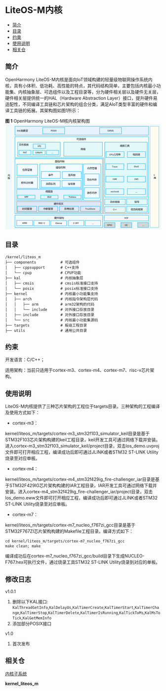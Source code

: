 # LiteOS-M内核<a name="ZH-CN_TOPIC_0000001096757661"></a>

-   [简介](#section11660541593)
-   [目录](#section161941989596)
-   [约束](#section119744591305)
-   [使用说明](#section3732185231214)
-   [相关仓](#section1371113476307)

## 简介<a name="section11660541593"></a>

OpenHarmony LiteOS-M内核是面向IoT领域构建的轻量级物联网操作系统内核，具有小体积、低功耗、高性能的特点，其代码结构简单，主要包括内核最小功能集、内核抽象层、可选组件以及工程目录等，分为硬件相关层以及硬件无关层，硬件相关层提供统一的HAL（Hardware Abstraction Layer）接口，提升硬件易适配性，不同编译工具链和芯片架构的组合分类，满足AIoT类型丰富的硬件和编译工具链的拓展。其架构图如图1所示：

**图 1**  OpenHarmony LiteOS-M核内核架构图<a name="fig0865152210223"></a>  
![](figures/OpenHarmony-LiteOS-M核内核架构图.png "OpenHarmony-LiteOS-M核内核架构图")

## 目录<a name="section161941989596"></a>

```
/kernel/liteos_m
├── components           # 可选组件
│   ├── cppsupport       # C++支持
│   └── cpup             # CPUP功能
├── kal                  # 内核抽象层
│   ├── cmsis            # cmsis标准接口支持
│   └── posix            # posix标准接口支持
├── kernel               # 内核最小功能集支持
│   ├── arch             # 内核指令架构层代码
│   │   ├── arm          # arm32架构的代码
│   │   └── include      # 对外接口存放目录
│   ├── include          # 对外接口存放目录
│   └── src              # 内核最小功能集源码
├── targets              # 板级工程目录
├── utils                # 通用公共目录
```

## 约束<a name="section119744591305"></a>

开发语言：C/C++；

适用架构：当前只适用于cortex-m3、cortex-m4、cortex-m7、risc-v芯片架构。

## 使用说明<a name="section3732185231214"></a>

LiteOS-M内核提供了三种芯片架构的工程位于targets目录。三种架构的工程编译及使用方式如下：

-   cortex-m3：

kernel/liteos\_m/targets/cortex-m3\_stm32f103\_simulator\_keil目录是基于STM32F103芯片架构构建的keil工程目录，keil开发工具可通过网络下载并安装。进入cortex-m3\_stm32f103\_simulator\_keil/project目录，双击los\_demo.uvproj文件即可打开相应工程，编译成功后即可通过JLINK或者STM32 ST-LINK Utility烧录至对应单板。

-   cortex-m4：

kernel/liteos\_m/targets/cortex-m4\_stm32f429ig\_fire-challenger\_iar目录是基于STM32F429IG芯片架构构建的IAR工程目录，IAR开发工具可通过网络下载并安装。进入cortex-m4\_stm32f429ig\_fire-challenger\_iar/project目录，双击los\_demo.eww文件即可打开相应工程，编译成功后即可通过JLINK或者STM32 ST-LINK Utility烧录至对应单板。

-   cortex-m7：

kernel/liteos\_m/targets/cortex-m7\_nucleo\_f767zi\_gcc目录是基于STM32F767ZI芯片架构构建的Makefile工程目录。编译方式如下：

```
cd kernel/liteos_m/targets/cortex-m7_nucleo_f767zi_gcc
make clean; make
```

编译成功后在cortex-m7\_nucleo\_f767zi\_gcc/build目录下生成NUCLEO-F767.hex可执行文件，通过烧录工具STM32 ST-LINK Utility烧录到对应的单板。

## 修改日志

v1.0.1
1. 删除以下KAL接口: `KalThreadGetInfo`,`KalDelayUs`,`KalTimerCreate`,`KalTimerStart`,`KalTimerChange`,`KalTimerStop`,`KalTimerDelete`,`KalTimerIsRunning`,`KalTickToMs`,`KalMsToTick`,`KalGetMemInfo`
2. 添加部分POSIX接口

v1.0
1. 首次发布

## 相关仓<a name="section1371113476307"></a>

[内核子系统](https://gitee.com/openharmony/docs/blob/master/zh-cn/readme/%E5%86%85%E6%A0%B8%E5%AD%90%E7%B3%BB%E7%BB%9F.md)

**kernel\_liteos\_m**

